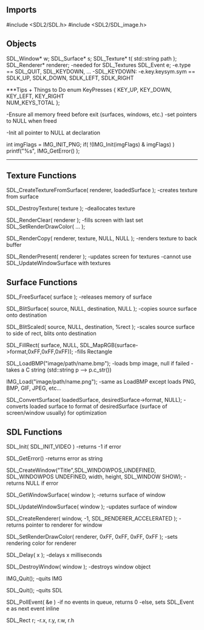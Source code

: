 Imports
-------
#include <SDL2/SDL.h>
#include <SDL2/SDL_image.h>





Objects
-------

SDL_Window* w;
SDL_Surface* s;
SDL_Texture* t( std::string path );
SDL_Renderer* renderer;
    -needed for SDL_Textures
SDL_Event e;
    -e.type == SDL_QUIT, SDL_KEYDOWN, ...
    -SDL_KEYDOWN:
        -e.key.keysym.sym == SDLK_UP, SDLK_DOWN, SDLK_LEFT, SDLK_RIGHT


***Tips + Things to Do
enum KeyPresses {
    KEY_UP,
    KEY_DOWN,
    KEY_LEFT,
    KEY_RIGHT    
    NUM_KEYS_TOTAL
};

-Ensure all memory freed before exit (surfaces, windows, etc.)
    -set pointers to NULL when freed

-Init all pointer to NULL at declaration

int imgFlags = IMG_INIT_PNG;
if( !(IMG_Init(imgFlags) & imgFlags) )
    printf("%s", IMG_GetError() );
***



Texture Functions
-----------------
SDL_CreateTextureFromSurface( renderer, loadedSurface );
    -creates texture from surface

SDL_DestroyTexture( texture );
    -deallocates texture

SDL_RenderClear( renderer );
    -fills screen with last set SDL_SetRenderDrawColor( ... );

SDL_RenderCopy( renderer, texture, NULL, NULL );
    -renders texture to back buffer

SDL_RenderPresent( renderer );
    -updates screen for textures
    -cannot use SDL_UpdateWindowSurface with textures




Surface Functions
-----------------
SDL_FreeSurface( surface );
    -releases memory of surface

SDL_BlitSurface( source, NULL, destination, NULL );
    -copies source surface onto destination

SDL_BlitScaled( source, NULL, destination, %rect );
    -scales source surface to side of rect, blits onto destination

SDL_FillRect( surface, NULL, SDL_MapRGB(surface->format,0xFF,0xFF,0xFF));
    -fills Rectangle

SDL_LoadBMP("image/path/name.bmp");
    -loads bmp image, null if failed
    -takes a C string (std::string p  --> p.c_str())

IMG_Load("image/path/name.png");
    -same as LoadBMP except loads PNG, BMP, GIF, JPEG, etc...

SDL_ConvertSurface( loadedSurface, desiredSurface->format, NULL);
    -converts loaded surface to format of desiredSurface (surface of screen/window usually) for optimization





SDL Functions
-------------
SDL_Init( SDL_INIT_VIDEO ) 
    -returns -1 if error

SDL_GetError()
    -returns error as string

SDL_CreateWindow("Title",SDL_WINDOWPOS_UNDEFINED, SDL_WINDOWPOS UNDEFINED, width, height, SDL_WINDOW SHOW);
    -returns NULL if error

SDL_GetWindowSurface( window );
    -returns surface of window

SDL_UpdateWindowSurface( window );
    -updates surface of window

SDL_CreateRenderer( window, -1, SDL_RENDERER_ACCELERATED );
    -returns pointer to renderer for window

SDL_SetRenderDrawColor( renderer, 0xFF, 0xFF, 0xFF, 0xFF );
    -sets rendering color for renderer

SDL_Delay( x );
    -delays x milliseconds

SDL_DestroyWindow( window );
    -destroys window object

IMG_Quit();
    -quits IMG

SDL_Quit();
    -quits SDL

SDL_PollEvent( &e )
    -if no events in queue, returns 0
    -else, sets SDL_Event e as next event inline

SDL_Rect r;
    -r.x, r.y, r.w, r.h

